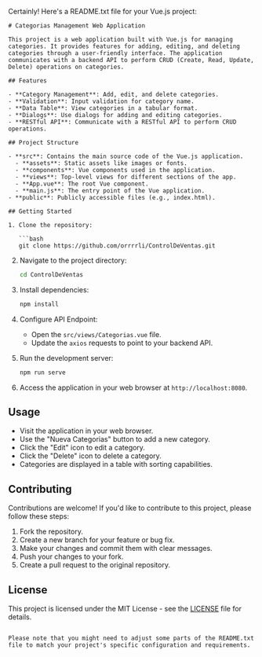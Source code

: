 Certainly! Here's a README.txt file for your Vue.js project:

```plaintext
# Categorias Management Web Application

This project is a web application built with Vue.js for managing categories. It provides features for adding, editing, and deleting categories through a user-friendly interface. The application communicates with a backend API to perform CRUD (Create, Read, Update, Delete) operations on categories.

## Features

- **Category Management**: Add, edit, and delete categories.
- **Validation**: Input validation for category name.
- **Data Table**: View categories in a tabular format.
- **Dialogs**: Use dialogs for adding and editing categories.
- **RESTful API**: Communicate with a RESTful API to perform CRUD operations.

## Project Structure

- **src**: Contains the main source code of the Vue.js application.
  - **assets**: Static assets like images or fonts.
  - **components**: Vue components used in the application.
  - **views**: Top-level views for different sections of the app.
  - **App.vue**: The root Vue component.
  - **main.js**: The entry point of the Vue application.
- **public**: Publicly accessible files (e.g., index.html).

## Getting Started

1. Clone the repository:

   ```bash
   git clone https://github.com/orrrrli/ControlDeVentas.git
   ```

2. Navigate to the project directory:

   ```bash
   cd ControlDeVentas
   ```

3. Install dependencies:

   ```bash
   npm install
   ```

4. Configure API Endpoint:

   - Open the `src/views/Categorias.vue` file.
   - Update the `axios` requests to point to your backend API.

5. Run the development server:

   ```bash
   npm run serve
   ```

6. Access the application in your web browser at `http://localhost:8080`.

## Usage

- Visit the application in your web browser.
- Use the "Nueva Categorias" button to add a new category.
- Click the "Edit" icon to edit a category.
- Click the "Delete" icon to delete a category.
- Categories are displayed in a table with sorting capabilities.

## Contributing

Contributions are welcome! If you'd like to contribute to this project, please follow these steps:

1. Fork the repository.
2. Create a new branch for your feature or bug fix.
3. Make your changes and commit them with clear messages.
4. Push your changes to your fork.
5. Create a pull request to the original repository.

## License

This project is licensed under the MIT License - see the [LICENSE](LICENSE) file for details.
```

Please note that you might need to adjust some parts of the README.txt file to match your project's specific configuration and requirements.
